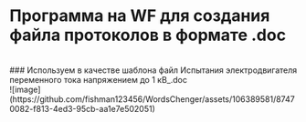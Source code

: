 # Программа на WF для создания файла протоколов в формате .doc
<br>
### Используем в качестве шаблона файл  Испытания электродвигателя переменного тока напряжением до 1 кВ_.doc
<br>
![image](https://github.com/fishman123456/WordsChenger/assets/106389581/87470082-f813-4ed3-95cb-aa1e7e502051)


